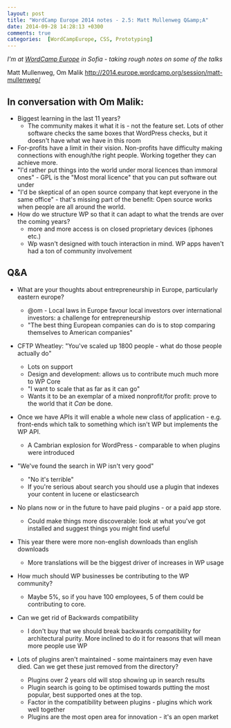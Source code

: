 ```yaml
---
layout: post
title: "WordCamp Europe 2014 notes - 2.5: Matt Mullenweg Q&amp;A"
date: 2014-09-28 14:28:13 +0300
comments: true
categories:  [WordCampEurope, CSS, Prototyping]
---
```


_I'm at [WordCamp Europe](http://2014.europe.wordcamp.org/) in Sofia - taking rough notes on some of the talks_

Matt Mullenweg, Om Malik http://2014.europe.wordcamp.org/session/matt-mullenweg/

## In conversation with Om Malik:
* Biggest learning in the last 11 years?
  * The community makes it what it is - not the feature set. Lots of other software checks the same boxes that WordPress checks, but it doesn't have what we have in this room
* For-profits have a limit in their vision. Non-profits have difficulty making connections with enough/the right people. Working together they can achieve more.
* "I'd rather put things into the world under moral licences than immoral ones" - GPL is the "Most moral licence" that you can put software out under
* "I'd be skeptical of an open source company that kept everyone in the same office" - that's missing part of the benefit: Open source works when people are all around the world.
* How do we structure WP so that it can adapt to what the trends are over the coming years?
  * more and more access is on closed proprietary devices (iphones etc.)
  * Wp wasn't designed with touch interaction in mind. WP apps haven't had a ton of community involvement

## Q&A
* What are your thoughts about entrepreneurship in Europe, particularly eastern europe?
  * @om - Local laws in Europe favour local investors over international investors: a challenge for entrepreneurship
  * "The best thing European companies can do is to stop comparing themselves to American companies"

* CFTP Wheatley: "You've scaled up 1800 people - what do those people actually do"
  * Lots on support
  * Design and development: allows us to contribute much much more to WP Core
  * "I want to scale that as far as it can go"
  * Wants it to be an exemplar of a mixed nonprofit/for profit: prove to the world that it _Can_ be done.

* Once we have APIs it will enable a whole new class of application - e.g. front-ends which talk to something which isn't WP but implements the WP API.
  * A Cambrian explosion for WordPress - comparable to when plugins were introduced

* "We've found the search in WP isn't very good"
  * "No it's terrible"
  * If you're serious about search you should use a plugin that indexes your content in lucene or elasticsearch

* No plans now or in the future to have paid plugins - or a paid app store.
  * Could make things more discoverable: look at what you've got installed and suggest things you might find useful

* This year there were more non-english downloads than english downloads
  * More translations will be the biggest driver of increases in WP usage

* How much should WP businesses be contributing to the WP community?
  * Maybe 5%, so if you have 100 employees, 5 of them could be contributing to core.

* Can we get rid of Backwards compatibility
  * I don't buy that we should break backwards compatibility for architectural purity. More inclined to do it for reasons that will mean more people use WP

* Lots of plugins aren't maintained - some maintainers may even have died. Can we get these just removed from the directory?
  * Plugins over 2 years old will stop showing up in search results
  * Plugin search is going to be optimised towards putting the most popular, best supported ones at the top.
  * Factor in the compatibility between plugins - plugins which work well together
  * Plugins are the most open area for innovation - it's an open market